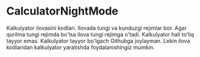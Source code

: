 # CalculatorNightMode
Kalkulyator ilovasini kodlari.
Ilovada tungi va kunduzgi rejimlar bor. Agar qurilma tungi rejimda bo'lsa ilova tungi rejimga o'tadi.
Kalkulyator hali to'liq tayyor emas. Kalkulyator tayyor bo'lgach Githubga joylayman. Lekin ilova kodlaridan kalkulyator yaratishda foydalanishingiz mumkin.
